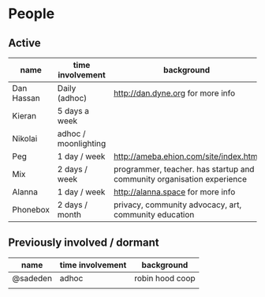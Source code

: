 # People

## Active

name           | time involvement | background
---------------|------------------|-------------------------------
Dan Hassan     | Daily (adhoc)    | http://dan.dyne.org for more info
Kieran         | 5 days a week    |
Nikolai        | adhoc / moonlighting|
Peg            | 1 day / week    | http://ameba.ehion.com/site/index.html
Mix            | 2 days / week    | programmer, teacher. has startup and community organisation experience
Alanna         | 1 day / week     | http://alanna.space for more info
Phonebox       | 2 days / month   | privacy, community advocacy, art, community education

## Previously involved / dormant

name           | time involvement | background
---------------|------------------|-------------------------------
 @sadeden      |  adhoc           | robin hood coop
               |                  | 
